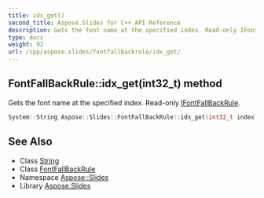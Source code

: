 ```yaml
---
title: idx_get()
second_title: Aspose.Slides for C++ API Reference
description: Gets the font name at the specified index. Read-only IFontFallBackRule.
type: docs
weight: 92
url: /cpp/aspose.slides/fontfallbackrule/idx_get/
---
```

## FontFallBackRule::idx_get(int32_t) method


Gets the font name at the specified index. Read-only [IFontFallBackRule](../../ifontfallbackrule/).

```cpp
System::String Aspose::Slides::FontFallBackRule::idx_get(int32_t index) override
```

## See Also

* Class [String](../../system/string/)
* Class [FontFallBackRule](./)
* Namespace [Aspose::Slides](../)
* Library [Aspose.Slides](../../)